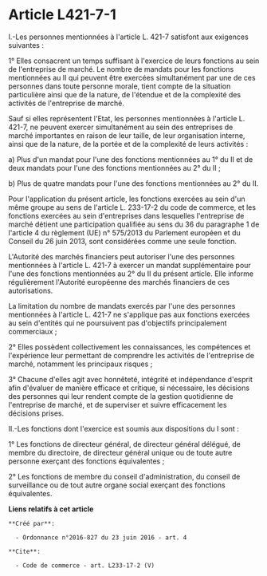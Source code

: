# Article L421-7-1

I.-Les personnes mentionnées à l'article L. 421-7 satisfont aux exigences suivantes : 

1° Elles consacrent un temps suffisant à l'exercice de leurs fonctions au sein de l'entreprise de marché. Le nombre de
mandats pour les fonctions mentionnées au II qui peuvent être exercées simultanément par une de ces personnes dans toute
personne morale, tient compte de la situation particulière ainsi que de la nature, de l'étendue et de la complexité des
activités de l'entreprise de marché. 

Sauf si elles représentent l'Etat, les personnes mentionnées à l'article L. 421-7, ne peuvent exercer simultanément au sein
des entreprises de marché importantes en raison de leur taille, de leur organisation interne, ainsi que de la nature, de la
portée et de la complexité de leurs activités : 

a) Plus d'un mandat pour l'une des fonctions mentionnées au 1° du II et de deux mandats pour l'une des fonctions mentionnées
au 2° du II ; 

b) Plus de quatre mandats pour l'une des fonctions mentionnées au 2° du II. 

Pour l'application du présent article, les fonctions exercées au sein d'un même groupe au sens de l'article L. 233-17-2 du
code de commerce, et les fonctions exercées au sein d'entreprises dans lesquelles l'entreprise de marché détient une
participation qualifiée au sens du 36 du paragraphe 1 de l'article 4 du règlement (UE) n° 575/2013 du Parlement européen et
du Conseil du 26 juin 2013, sont considérées comme une seule fonction. 

L'Autorité des marchés financiers peut autoriser l'une des personnes mentionnées à l'article L. 421-7 à exercer un mandat
supplémentaire pour l'une des fonctions mentionnées au 2° du II du présent article. Elle informe régulièrement l'Autorité
européenne des marchés financiers de ces autorisations. 

La limitation du nombre de mandats exercés par l'une des personnes mentionnées à l'article L. 421-7 ne s'applique pas aux
fonctions exercées au sein d'entités qui ne poursuivent pas d'objectifs principalement commerciaux ; 

2° Elles possèdent collectivement les connaissances, les compétences et l'expérience leur permettant de comprendre les
activités de l'entreprise de marché, notamment les principaux risques ; 

3° Chacune d'elles agit avec honnêteté, intégrité et indépendance d'esprit afin d'évaluer de manière efficace et critique, si
nécessaire, les décisions des personnes qui leur rendent compte de la gestion quotidienne de l'entreprise de marché, et de
superviser et suivre efficacement les décisions prises. 

II.-Les fonctions dont l'exercice est soumis aux dispositions du I sont : 

1° Les fonctions de directeur général, de directeur général délégué, de membre du directoire, de directeur général unique ou
de toute autre personne exerçant des fonctions équivalentes ; 

2° Les fonctions de membre du conseil d'administration, du conseil de surveillance ou de tout autre organe social exerçant
des fonctions équivalentes.

**Liens relatifs à cet article**

	**Créé par**:

	  - Ordonnance n°2016-827 du 23 juin 2016 - art. 4

	**Cite**:

	  - Code de commerce - art. L233-17-2 (V)
